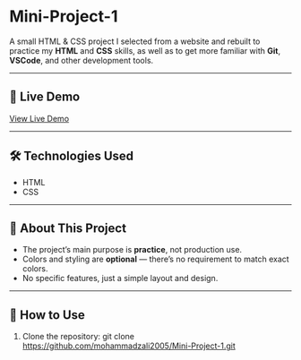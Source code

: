 # Mini-Project-1

A small HTML & CSS project I selected from a website and rebuilt to practice my **HTML** and **CSS** skills, as well as to get more familiar with **Git**, **VSCode**, and other development tools.

---

## 🔗 Live Demo
[View Live Demo]([https://github.com/mohammadzali2005/Mini-Project-1](https://mohammadzali2005.github.io/Mini-Project-1/)) 

---

## 🛠 Technologies Used
- HTML
- CSS

---

## 📖 About This Project
- The project’s main purpose is **practice**, not production use.
- Colors and styling are **optional** — there’s no requirement to match exact colors.
- No specific features, just a simple layout and design.

---

## 📂 How to Use
1. Clone the repository:
   git clone https://github.com/mohammadzali2005/Mini-Project-1.git

